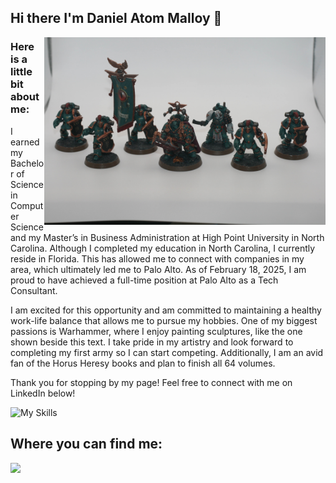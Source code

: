## Hi there I'm Daniel Atom Malloy 👋

<img src = "https://github.com/CzarSkittleZ/CzarSkittleZ/blob/main/Warhammer.jpg" height="300" align="right"/>

### Here is a little bit about me:
I earned my Bachelor of Science in Computer Science and my Master’s in Business Administration at High Point University in North Carolina. Although I completed my education in North Carolina, I currently reside in Florida. This has allowed me to connect with companies in my area, which ultimately led me to Palo Alto. As of February 18, 2025, I am proud to have achieved a full-time position at Palo Alto as a Tech Consultant.

I am excited for this opportunity and am committed to maintaining a healthy work-life balance that allows me to pursue my hobbies. One of my biggest passions is Warhammer, where I enjoy painting sculptures, like the one shown beside this text. I take pride in my artistry and look forward to completing my first army so I can start competing. Additionally, I am an avid fan of the Horus Heresy books and plan to finish all 64 volumes.

Thank you for stopping by my page! Feel free to connect with me on LinkedIn below!

![My Skills](https://skillicons.dev/icons?i=java,)

## Where you can find me:
<a href= "[https://www.linkedin.com/in/daniel](https://www.linkedin.com/in/danielmalloy02/)" /> <img src = "https://img.shields.io/badge/linkedin-%230077B5.svg?style=for-the-badge&logo=linkedin&logoColor=white" /> 

<!--
**CzarSkittleZ/CzarSkittleZ** is a ✨ _special_ ✨ repository because its `README.md` (this file) appears on your GitHub profile.

Here are some ideas to get you started:

- 🔭 I’m currently working on ...
- 🌱 I’m currently learning ...
- 👯 I’m looking to collaborate on ...
- 🤔 I’m looking for help with ...
- 💬 Ask me about ...
- 📫 How to reach me: ...
- 😄 Pronouns: ...
- ⚡ Fun fact: ...
-->
